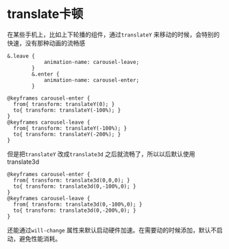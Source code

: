 # translate卡顿

在某些手机上，比如上下轮播的组件，通过`translateY` 来移动的时候，会特别的快速，没有那种动画的流畅感

```
&.leave {
			animation-name: carousel-leave;
		}
		&.enter {
			animation-name: carousel-enter;
		}

@keyframes carousel-enter {
  from{ transform: translateY(0); }
  to{ transform: translateY(-100%); }
}
@keyframes carousel-leave {
  from{ transform: translateY(-100%); }
  to{ transform: translateY(-200%); }
}
```



但是把`translateY` 改成`translate3d` 之后就流畅了，所以以后默认使用translate3d

```
@keyframes carousel-enter {
  from{ transform: translate3d(0,0,0); }
  to{ transform: translate3d(0,-100%,0); }
}
@keyframes carousel-leave {
  from{ transform: translate3d(0,-100%,0); }
  to{ transform: translate3d(0,-200%,0); }
}
```



还能通过`will-change` 属性来默认启动硬件加速。在需要动的时候添加，默认不启动，避免性能消耗。